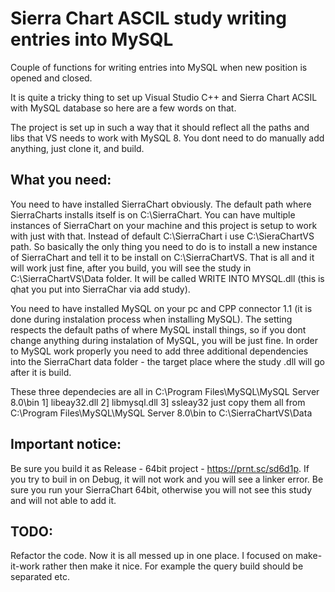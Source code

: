 # Sierra Chart ASCIL study writing entries into MySQL

Couple of functions for writing entries into MySQL when new position is opened and closed. 

It is quite a tricky thing to set up Visual Studio C++ and Sierra Chart ACSIL with MySQL database so here are a few words on that.

The project is set up in such a way that it should reflect all the paths and libs that VS needs to work with MySQL 8. You dont need to do manually add anything, just clone it, and build.

## What you need:

You need to have installed SierraChart obviously. The default path where SierraCharts installs itself is on C:\SierraChart. You can have multiple instances of SierraChart on your machine and this project is setup to work with just with that. Instead of default C:\SierraChart i use C:\SieraChartVS path. So basically the only thing you need to do is to install a new instance of SierraChart and tell it to be install on C:\SierraChartVS. That is all and it will work just fine, after you build, you will see the study in C:\SierraChartVS\Data folder. It will be called WRITE INTO MYSQL.dll (this is qhat you put into SierraChar via add study).

You need to have installed MySQL on your pc and CPP connector 1.1 (it is done during instalation process when installing MySQL). The setting respects the default paths of where MySQL install things, so if you dont change anything during instalation of MySQL, you will be just fine. In order to MySQL work properly you need to add three additional dependencies into the SierraChart data folder - the target place where the study .dll will go after it is build.

These three dependecies are all in C:\Program Files\MySQL\MySQL Server 8.0\bin
1] libeay32.dll
2] libmysql.dll
3] ssleay32
just copy them all from C:\Program Files\MySQL\MySQL Server 8.0\bin to C:\SierraChartVS\Data 

## Important notice:
Be sure you build it as Release - 64bit project - https://prnt.sc/sd6d1p. If you try to buil in on Debug, it will not work and you will see a linker error.
Be sure you run your SierraChart 64bit, otherwise you will not see this study and will not able to add it.

## TODO:
Refactor the code. Now it is all messed up in one place. I focused on make-it-work rather then make it nice. For example the query build should be separated etc.
